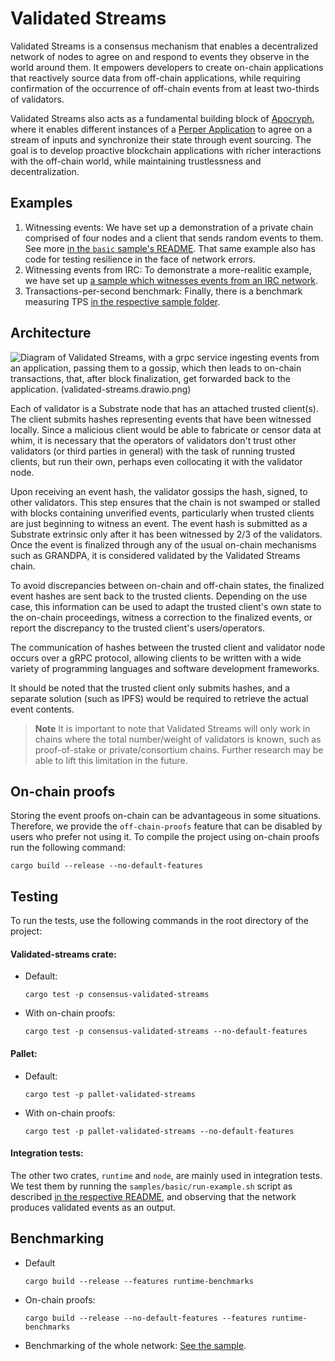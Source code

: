 # Validated Streams
Validated Streams is a consensus mechanism that enables a decentralized network of nodes to agree on and respond to events they observe in the world around them. It empowers developers to create on-chain applications that reactively source data from off-chain applications, while requiring confirmation of the occurrence of off-chain events from at least two-thirds of validators.

Validated Streams also acts as a fundamental building block of [Apocryph](https://apocryph.network/), where it enables different instances of a [Perper Application](https://github.com/obecto/perper) to agree on a stream of inputs and synchronize their state through event sourcing. The goal is to develop proactive blockchain applications with richer interactions with the off-chain world, while maintaining trustlessness and decentralization.

## Examples

1. Witnessing events: We have set up a demonstration of a private chain comprised of four nodes and a client that sends random events to them. See more [in the `basic` sample's README](samples/basic/README.md). That same example also has code for testing resilience in the face of network errors.
2. Witnessing events from IRC: To demonstrate a more-realitic example, we have set up [a sample which witnesses events from an IRC network](samples/irc/README.md).
3. Transactions-per-second benchmark: Finally, there is a benchmark measuring TPS [in the respective sample folder](samples/tps-benchmark/README.md).

## Architecture
![Diagram of Validated Streams, with a grpc service ingesting events from an application, passing them to a gossip, which then leads to on-chain transactions, that, after block finalization, get forwarded back to the application. (validated-streams.drawio.png)](https://user-images.githubusercontent.com/5276727/245819750-12bd4150-7a40-460d-96ab-5269f9c313ac.png)

Each of validator is a Substrate node that has an attached trusted client(s). The client submits hashes representing events that have been witnessed locally. Since a malicious client would be able to fabricate or censor data at whim, it is necessary that the operators of validators don't trust other validators (or third parties in general) with the task of running trusted clients, but run their own, perhaps even collocating it with the validator node.

Upon receiving an event hash, the validator gossips the hash, signed, to other validators. This step ensures that the chain is not swamped or stalled with blocks containing unverified events, particularly when trusted clients are just beginning to witness an event. The event hash is submitted as a Substrate extrinsic only after it has been witnessed by 2/3 of the validators. Once the event is finalized through any of the usual on-chain mechanisms such as GRANDPA, it is considered validated by the Validated Streams chain.

To avoid discrepancies between on-chain and off-chain states, the finalized event hashes are sent back to the trusted clients. Depending on the use case, this information can be used to adapt the trusted client's own state to the on-chain proceedings, witness a correction to the finalized events, or report the discrepancy to the trusted client's users/operators.

The communication of hashes between the trusted client and validator node occurs over a gRPC protocol, allowing clients to be written with a wide variety of programming languages and software development frameworks.

It should be noted that the trusted client only submits hashes, and a separate solution (such as IPFS) would be required to retrieve the actual event contents.

> __Note__
It is important to note that Validated Streams will only work in chains where the total number/weight of validators is known, such as proof-of-stake or private/consortium chains. Further research may be able to lift this limitation in the future.

## On-chain proofs

Storing the event proofs on-chain can be advantageous in some situations. Therefore, we provide the `off-chain-proofs` feature that can be disabled by users who prefer not using it. To compile the project using on-chain proofs run the following command:

```
cargo build --release --no-default-features
```

## Testing
To run the tests, use the following commands in the root directory of the project:

#### Validated-streams crate:
* Default:
  ```
  cargo test -p consensus-validated-streams
  ```
* With on-chain proofs:
  ```
  cargo test -p consensus-validated-streams --no-default-features
  ```
#### Pallet:
* Default:

    ```
    cargo test -p pallet-validated-streams
    ```
* With on-chain proofs:
    ```
    cargo test -p pallet-validated-streams --no-default-features
    ```
#### Integration tests:

The other two crates, `runtime` and `node`, are mainly used in integration tests. We test them by running the `samples/basic/run-example.sh` script as described [in the respective README](samples/basic/README.md), and observing that the network produces validated events as an output.

## Benchmarking

* Default
    ```
    cargo build --release --features runtime-benchmarks
    ```
* On-chain proofs:
    ```
    cargo build --release --no-default-features --features runtime-benchmarks
    ```
* Benchmarking of the whole network: [See the sample](samples/tps-benchmark/).
